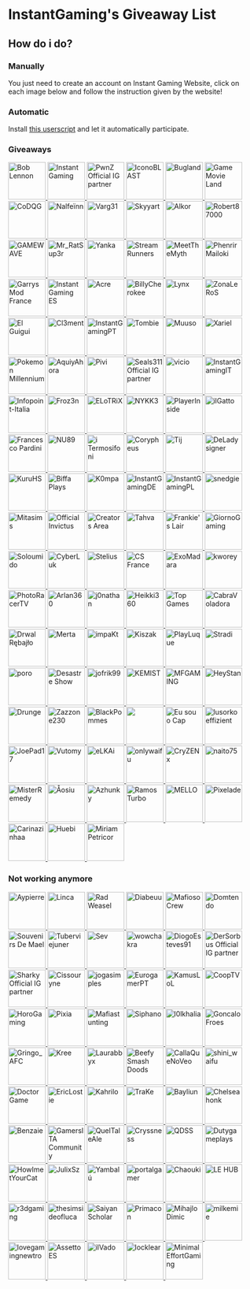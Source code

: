 # InstantGaming's Giveaway List

## How do i do?

### Manually

You just need to create an account on Instant Gaming Website, click on each image below and follow the instruction given by the website!

### Automatic

Install [this userscript](https://github.com/enzomtpYT/InstantGaming-Giveaway-AutoParticipate) and let it automatically participate.

### Giveaways

<p id="giveaways" align="left">
    <a class="giveaway" href="https://www.instant-gaming.com/fr/giveaway/BOBLENNON?igr=jaha" target="_blank" rel="noreferrer">
        <img src="https://gaming-cdn.com/images/avatars/12254287-1660306272.jpg" alt="Bob Lennon" width="76" height="76" />
    </a>
    <a class="giveaway" href="https://www.instant-gaming.com/fr/giveaway/INSTANTGAMING?igr=jaha" target="_blank" rel="noreferrer">
        <img src="https://gaming-cdn.com/images/avatars/2700115-1546959181.jpg" alt="Instant Gaming" width="76" height="76" />
    </a> 
    <a class="giveaway" href="https://www.instant-gaming.com/fr/giveaway/SUPREMELEADER?igr=jaha" target="_blank" rel="noreferrer">
        <img src="https://gaming-cdn.com/images/avatars/1716955-1681777192.jpg" alt="PwnZ Official IG partner" width="76" height="76" />
    </a> 
    <a class="giveaway" href="https://www.instant-gaming.com/fr/giveaway/ICONOBLAST?igr=jaha" target="_blank" rel="noreferrer">
        <img src="https://gaming-cdn.com/images/avatars/173704-1571080323.jpg" alt="IconoBLAST" width="76" height="76" />
    </a> 
    <a class="giveaway" href="https://www.instant-gaming.com/fr/giveaway/bugland?igr=jaha" target="_blank" rel="noreferrer">
        <img src="https://gaming-cdn.com/images/avatars/3009082-1540312665.jpg" alt="Bugland" width="76" height="76" />
    </a> 
    <a class="giveaway" href="https://www.instant-gaming.com/fr/giveaway/GAMEMOVIELAND?igr=jaha" target="_blank" rel="noreferrer">
        <img src="https://gaming-cdn.com/images/avatars/170629-1547987125.jpg" alt="Game Movie Land" width="76" height="76" />
    </a> 
    <a class="giveaway" href="https://www.instant-gaming.com/fr/giveaway/CODQG?igr=jaha" target="_blank" rel="noreferrer">
        <img src="https://gaming-cdn.com/images/avatars/452863-1561392211.jpg" alt="CoDQG" width="76" height="76" />
    </a> 
    <a class="giveaway" href="https://www.instant-gaming.com/fr/giveaway/NALFEINN?igr=jaha" target="_blank" rel="noreferrer">
        <img src="https://gaming-cdn.com/images/avatars/2210688-1649113160.jpg" alt="Nalfeïnn" width="76" height="76" />
    </a> 
    <a class="giveaway" href="https://www.instant-gaming.com/fr/giveaway/VARG?igr=jaha" target="_blank" rel="noreferrer">
        <img src="https://gaming-cdn.com/images/avatars/5518320-1553640087.jpg" alt="Varg31" width="76" height="76" />
    </a> 
    <a class="giveaway" href="https://www.instant-gaming.com/fr/giveaway/skyyart?igr=jaha" target="_blank" rel="noreferrer">
        <img src="https://gaming-cdn.com/images/avatars/8099122-1564755224.jpg" alt="Skyyart" width="76" height="76" />
    </a> 
    <a class="giveaway" href="https://www.instant-gaming.com/fr/giveaway/ALKOR?igr=jaha" target="_blank" rel="noreferrer">
        <img src="https://gaming-cdn.com/images/avatars/4684425-1617274240.jpg" alt="Alkor" width="76" height="76" />
    </a> 
    <a class="giveaway" href="https://www.instant-gaming.com/fr/giveaway/ROBERT?igr=jaha" target="_blank" rel="noreferrer">
        <img src="https://gaming-cdn.com/images/avatars/765860-1527847205.jpg" alt="Robert87000" width="76" height="76" />
    </a> 
    <a class="giveaway" href="https://www.instant-gaming.com/fr/giveaway/GAMEWAVE?igr=jaha" target="_blank" rel="noreferrer">
        <img src="https://gaming-cdn.com/images/avatars/3297504-1554723487.jpg" alt="GAMEWAVE" width="76" height="76" />
    </a> 
    <a class="giveaway" href="https://www.instant-gaming.com/fr/giveaway/RATSUPER?igr=jaha" target="_blank" rel="noreferrer">
        <img src="https://gaming-cdn.com/images/avatars/162664-1527173086.jpg" alt="Mr_RatSup3r" width="76" height="76" />
    </a> 
    <a class="giveaway" href="https://www.instant-gaming.com/fr/giveaway/YANKA?igr=jaha" target="_blank" rel="noreferrer">
        <img src="https://gaming-cdn.com/images/avatars/17791717-1684537536.jpg" alt="Yanka" width="76" height="76" />
    </a> 
    <a class="giveaway" href="https://www.instant-gaming.com/fr/giveaway/STREAMRUNNERS?igr=jaha" target="_blank" rel="noreferrer">
        <img src="https://gaming-cdn.com/images/avatars/15530490-1634564097.jpg" alt="StreamRunners" width="76" height="76" />
    </a> 
    <a class="giveaway" href="https://www.instant-gaming.com/fr/giveaway/MeetTheMyth?igr=jaha" target="_blank" rel="noreferrer">
        <img src="https://gaming-cdn.com/images/avatars/911134-1650630244.jpg" alt="MeetTheMyth" width="76" height="76" />
    </a> 
    <a class="giveaway" href="https://www.instant-gaming.com/fr/giveaway/PHENRIR?igr=jaha" target="_blank" rel="noreferrer">
        <img src="https://gaming-cdn.com/images/avatars/16050488-1638352180.jpg" alt="Phenrir Mailoki" width="76" height="76" />
    </a> 
    <a class="giveaway" href="https://www.instant-gaming.com/fr/giveaway/GMODFR?igr=jaha" target="_blank" rel="noreferrer">
        <img src="https://gaming-cdn.com/images/avatars/15499812-1646775114.jpg" alt="Garrys Mod France" width="76" height="76" />
    </a> 
    <a class="giveaway" href="https://www.instant-gaming.com/fr/giveaway/INSTANTGAMINGES?igr=jaha" target="_blank" rel="noreferrer">
        <img src="https://gaming-cdn.com/images/avatars/825485-1683532505.jpg" alt="Instant Gaming ES" width="76" height="76" />
    </a> 
    <a class="giveaway" href="https://www.instant-gaming.com/fr/giveaway/ACRE?igr=jaha" target="_blank" rel="noreferrer">
        <img src="https://gaming-cdn.com/images/avatars/2550652-1614044439.jpg" alt="Acre" width="76" height="76" />
    </a> 
    <a class="giveaway" href="https://www.instant-gaming.com/fr/giveaway/BILLYCHEROKEE?igr=jaha" target="_blank" rel="noreferrer">
        <img src="https://gaming-cdn.com/images/avatars/2072378-1604485229.jpg" alt="BillyCherokee" width="76" height="76" />
    </a> 
    <a class="giveaway" href="https://www.instant-gaming.com/fr/giveaway/LYNX?igr=jaha" target="_blank" rel="noreferrer">
        <img src="https://gaming-cdn.com/images/avatars/2437583-1659723926.jpg" alt="Lynx" width="76" height="76" />
    </a> 
    <a class="giveaway" href="https://www.instant-gaming.com/fr/giveaway/ZONALEROS?igr=jaha" target="_blank" rel="noreferrer">
        <img src="https://gaming-cdn.com/images/avatars/13745456-1614222765.jpg" alt="ZonaLeRoS" width="76" height="76" />
    </a> 
    <a class="giveaway" href="https://www.instant-gaming.com/fr/giveaway/GUIGUI?igr=jaha" target="_blank" rel="noreferrer">
        <img src="https://gaming-cdn.com/images/avatars/262337-1647999658.jpg" alt="El Guigui" width="76" height="76" />
    </a> 
    <a class="giveaway" href="https://www.instant-gaming.com/fr/giveaway/PORAID?igr=jaha" target="_blank" rel="noreferrer">
        <img src="https://gaming-cdn.com/images/avatars/5324059-1634130045.jpg" alt="Cl3ment" width="76" height="76" />
    </a> 
    <a class="giveaway" href="https://www.instant-gaming.com/fr/giveaway/INSTANTGAMINGPT?igr=jaha" target="_blank" rel="noreferrer">
        <img src="https://gaming-cdn.com/images/avatars/16693760-1689603180.jpg" alt="InstantGamingPT" width="76" height="76" />
    </a> 
    <a class="giveaway" href="https://www.instant-gaming.com/fr/giveaway/TOMBIE?igr=jaha" target="_blank" rel="noreferrer">
        <img src="https://gaming-cdn.com/images/avatars/7276237-1585753188.jpg" alt="Tombie" width="76" height="76" />
    </a> 
    <a class="giveaway" href="https://www.instant-gaming.com/fr/giveaway/muusoo?igr=jaha" target="_blank" rel="noreferrer">
        <img src="https://gaming-cdn.com/images/avatars/6107700-1630593332.jpg" alt="Muuso" width="76" height="76" />
    </a> 
    <a class="giveaway" href="https://www.instant-gaming.com/fr/giveaway/xariel?igr=jaha" target="_blank" rel="noreferrer">
        <img src="https://gaming-cdn.com/images/avatars/767265-1595434670.jpg" alt="Xariel" width="76" height="76" />
    </a> 
    <a class="giveaway" href="https://www.instant-gaming.com/fr/giveaway/POKEMONMILLENNIUM?igr=jaha" target="_blank" rel="noreferrer">
        <img src="https://gaming-cdn.com/images/avatars/8857101-1582127081.jpg" alt="Pokemon Millennium" width="76" height="76"/>
    </a>
    <a class="giveaway" href="https://www.instant-gaming.com/fr/giveaway/AQUIYAHORA?igr=jaha" target="_blank" rel="noreferrer">
        <img src="https://gaming-cdn.com/images/avatars/5219782-1581748271.jpg" alt="AquiyAhora" width="76" height="76" />
    </a> 
    <a class="giveaway" href="https://www.instant-gaming.com/fr/giveaway/PIVI?igr=jaha" target="_blank" rel="noreferrer">
        <img src="https://gaming-cdn.com/images/avatars/8850456-1573572198.jpg" alt="Pivi" width="76" height="76" />
    </a> 
    <a class="giveaway" href="https://www.instant-gaming.com/fr/giveaway/Seals311?igr=jaha" target="_blank" rel="noreferrer">
        <img src="https://gaming-cdn.com/images/avatars/3502745-1617900174.jpg" alt="Seals311 Official IG partner" width="76" height="76" />
    </a> 
    <a class="giveaway" href="https://www.instant-gaming.com/fr/giveaway/vicio?igr=jaha" target="_blank" rel="noreferrer">
        <img src="https://gaming-cdn.com/images/avatars/881499-1523615431.jpg" alt="vicio" width="76" height="76" />
    </a> 
    <a class="giveaway" href="https://www.instant-gaming.com/fr/giveaway/INSTANTGAMINGITALIA?igr=jaha" target="_blank" rel="noreferrer">
        <img src="https://gaming-cdn.com/images/avatars/7534356-1687868492.jpg" alt="InstantGamingIT" width="76" height="76" />
    </a> 
    <a class="giveaway" href="https://www.instant-gaming.com/fr/giveaway/INFOPOINT-ITALIA?igr=jaha" target="_blank" rel="noreferrer">
        <img src="https://gaming-cdn.com/images/avatars/5022391-1620639580.jpg" alt="Infopoint-Italia" width="76" height="76" />
    </a> 
    <a class="giveaway" href="https://www.instant-gaming.com/fr/giveaway/FROZ3N?igr=jaha" target="_blank" rel="noreferrer">
        <img src="https://gaming-cdn.com/images/avatars/1016668-1682448159.jpg" alt="Froz3n" width="76" height="76" />
    </a> 
    <a class="giveaway" href="https://www.instant-gaming.com/fr/giveaway/ELOTRIX?igr=jaha" target="_blank" rel="noreferrer">
        <img src="https://gaming-cdn.com/images/avatars/9351061-1578514985.jpg" alt="ELoTRiX" width="76" height="76" />
    </a> 
    <a class="giveaway" href="https://www.instant-gaming.com/fr/giveaway/NYKK3?igr=jaha" target="_blank" rel="noreferrer">
        <img src="https://gaming-cdn.com/images/avatars/560668-1500305390.jpg" alt="NYKK3" width="76" height="76" />
    </a> 
    <a class="giveaway" href="https://www.instant-gaming.com/fr/giveaway/PLAYERINSIDE?igr=jaha" target="_blank" rel="noreferrer">
        <img src="https://gaming-cdn.com/images/avatars/1115181-1694833323.jpg" alt="PlayerInside" width="76" height="76" />
    </a> 
    <a class="giveaway" href="https://www.instant-gaming.com/fr/giveaway/ILGATTOSULTUBO?igr=jaha" target="_blank" rel="noreferrer">
        <img src="https://gaming-cdn.com/images/avatars/539151-1690300630.jpg" alt="ilGatto" width="76" height="76" />
    </a> 
    <a class="giveaway" href="https://www.instant-gaming.com/fr/giveaway/FRANCESCOPARDINI?igr=jaha" target="_blank" rel="noreferrer">
        <img src="https://gaming-cdn.com/images/avatars/9461224-1581008870.jpg" alt="Francesco Pardini" width="76" height="76" />
    </a> 
    <a class="giveaway" href="https://www.instant-gaming.com/fr/giveaway/NU89?igr=jaha" target="_blank" rel="noreferrer">
        <img src="https://gaming-cdn.com/images/avatars/3123668-1636629261.jpg" alt="NU89" width="76" height="76" />
    </a> 
    <a class="giveaway" href="https://www.instant-gaming.com/fr/giveaway/ITERMOSIFONI?igr=jaha" target="_blank" rel="noreferrer">
        <img src="https://gaming-cdn.com/images/avatars/811973-1557938063.jpg" alt="i Termosifoni" width="76" height="76" />
    </a>
    <a class="giveaway" href="https://www.instant-gaming.com/fr/giveaway/CORYPHEUS?igr=jaha" target="_blank" rel="noreferrer">
        <img src="https://gaming-cdn.com/images/avatars/15398397-1632480753.jpg" alt="Corypheus" width="76" height="76" />
    </a> 
    <a class="giveaway" href="https://www.instant-gaming.com/fr/giveaway/THETJI?igr=jaha" target="_blank" rel="noreferrer">
        <img src="https://gaming-cdn.com/images/avatars/17123566-1647950384.jpg" alt="Tij" width="76" height="76" />
    </a> 
    <a class="giveaway" href="https://www.instant-gaming.com/fr/giveaway/deladysigner?igr=jaha" target="_blank" rel="noreferrer">
        <img src="https://gaming-cdn.com/images/avatars/7761723-1615476784.jpg" alt="DeLadysigner" width="76" height="76" />
    </a> 
    <a class="giveaway" href="https://www.instant-gaming.com/fr/giveaway/KURU?igr=jaha" target="_blank" rel="noreferrer">
        <img src="https://gaming-cdn.com/images/avatars/8991415-1574995082.jpg" alt="KuruHS" width="76" height="76" />
    </a> 
    <a class="giveaway" href="https://www.instant-gaming.com/fr/giveaway/biffa?igr=jaha" target="_blank" rel="noreferrer">
        <img src="https://gaming-cdn.com/images/avatars/21867230-1698315461.jpg" alt="Biffa Plays" width="76" height="76" />
    </a> 
    <a class="giveaway" href="https://www.instant-gaming.com/fr/giveaway/K0MPA?igr=jaha" target="_blank" rel="noreferrer">
        <img src="https://gaming-cdn.com/images/avatars/17310536-1649317648.jpg" alt="K0mpa" width="76" height="76" />
    </a> 
    <a class="giveaway" href="https://www.instant-gaming.com/fr/giveaway/instantgamingde?igr=jaha" target="_blank" rel="noreferrer">
        <img src="https://gaming-cdn.com/images/avatars/2700115-1699892940.jpg" alt="InstantGamingDE" width="76" height="76" />
    </a> 
    <a class="giveaway" href="https://www.instant-gaming.com/fr/giveaway/INSTANTGAMINGPL?igr=jaha" target="_blank" rel="noreferrer">
        <img src="https://gaming-cdn.com/images/avatars/2700115-1699892940.jpg" alt="InstantGamingPL" width="76" height="76" />
    </a> 
    <a class="giveaway" href="https://www.instant-gaming.com/fr/giveaway/snedgie?igr=jaha" target="_blank" rel="noreferrer">
        <img src="https://gaming-cdn.com/images/avatars/23507458-1709662317.jpg" alt="snedgie" width="76" height="76" />
    </a> 
    <a class="giveaway" href="https://www.instant-gaming.com/fr/giveaway/mitasims?igr=jaha" target="_blank" rel="noreferrer">
        <img src="https://gaming-cdn.com/images/avatars/20860359-1685554038.jpg" alt="Mitasims" width="76" height="76" />
    </a>
    <a class="giveaway" href="https://www.instant-gaming.com/fr/giveaway/officialinvictus?igr=jaha" target="_blank" rel="noreferrer">
        <img src="https://gaming-cdn.com/images/avatars/21241269-1689851267.jpg" alt="Official Invictus" width="76" height="76" />
    </a>
    <a class="giveaway" href="https://www.instant-gaming.com/fr/giveaway/GCA?igr=jaha" target="_blank" rel="noreferrer">
        <img src="https://gaming-cdn.com/images/avatars/3773947-1698238052.jpg" alt="Creators Area" width="76" height="76" />
    </a>
    <a class="giveaway" href="https://www.instant-gaming.com/fr/giveaway/tahva?igr=jaha" target="_blank" rel="noreferrer">
        <img src="https://gaming-cdn.com/images/avatars/10646155-1708975800.jpg" alt="Tahva" width="76" height="76" />
    </a>
    <a class="giveaway" href="https://www.instant-gaming.com/fr/giveaway/frankieslair?igr=jaha" target="_blank" rel="noreferrer">
        <img src="https://gaming-cdn.com/images/avatars/23820479-1712567596.jpg" alt="Frankie's Lair" width="76" height="76" />
    </a>
    <a class="giveaway" href="https://www.instant-gaming.com/fr/giveaway/GIORNOGAMING?igr=jaha" target="_blank" rel="noreferrer">
        <img src="https://gaming-cdn.com/images/avatars/4011018-1561985872.jpg" alt="GiornoGaming" width="76" height="76" />
    </a>
    <a class="giveaway" href="https://www.instant-gaming.com/fr/giveaway/SOLOUMIDO?igr=jaha" target="_blank" rel="noreferrer">
        <img src="https://gaming-cdn.com/images/avatars/12543134-1662069422.jpg" alt="Soloumido" width="76" height="76" />
    </a>
    <a class="giveaway" href="https://www.instant-gaming.com/fr/giveaway/CYBERLUK?igr=jaha" target="_blank" rel="noreferrer">
        <img src="https://gaming-cdn.com/images/avatars/9983452-1617873810.jpg" alt="CyberLuk" width="76" height="76" />
    </a>
    <a class="giveaway" href="https://www.instant-gaming.com/fr/giveaway/STELIUS?igr=jaha" target="_blank" rel="noreferrer">
        <img src="https://gaming-cdn.com/images/avatars/6294915-1637162339.jpg" alt="Stelius" width="76" height="76" />
    </a>
    <a class="giveaway" href="https://www.instant-gaming.com/fr/giveaway/CSGOFR?igr=jaha" target="_blank" rel="noreferrer">
        <img src="https://gaming-cdn.com/images/avatars/1994535-1695849965.jpg" alt="CS France" width="76" height="76" />
    </a>
    <a class="giveaway" href="https://www.instant-gaming.com/fr/giveaway/EXOMADARA?igr=jaha" target="_blank" rel="noreferrer">
        <img src="https://gaming-cdn.com/images/avatars/859995-1693223960.jpg" alt="ExoMadara" width="76" height="76" />
    </a>
    <a class="giveaway" href="https://www.instant-gaming.com/fr/giveaway/KWOREY?igr=jaha" target="_blank" rel="noreferrer">
        <img src="https://gaming-cdn.com/images/avatars/1599623-1603853393.jpg" alt="kworey" width="76" height="76" />
    </a>
    <a class="giveaway" href="https://www.instant-gaming.com/fr/giveaway/PHOTORACERTV?igr=jaha" target="_blank" rel="noreferrer">
        <img src="https://gaming-cdn.com/images/avatars/11519077-1621966067.jpg" alt="PhotoRacerTV" width="76" height="76" />
    </a>
    <a class="giveaway" href="https://www.instant-gaming.com/fr/giveaway/ARLAN360?igr=jaha" target="_blank" rel="noreferrer">
        <img src="https://gaming-cdn.com/images/avatars/19166590-1670176579.jpg" alt="Arlan360" width="76" height="76" />
    </a>
    <a class="giveaway" href="https://www.instant-gaming.com/fr/giveaway/j0nathan?igr=jaha" target="_blank" rel="noreferrer">
        <img src="https://gaming-cdn.com/images/avatars/32491-1612461730.jpg" alt="j0nathan" width="76" height="76" />
    </a>
    <a class="giveaway" href="https://www.instant-gaming.com/fr/giveaway/HEIKKI360?igr=jaha" target="_blank" rel="noreferrer">
        <img src="https://gaming-cdn.com/images/avatars/7276336-1553876546.jpg" alt="Heikki360" width="76" height="76" />
    </a>
    <a class="giveaway" href="https://www.instant-gaming.com/fr/giveaway/topgames?igr=jaha" target="_blank" rel="noreferrer">
        <img src="https://gaming-cdn.com/images/avatars/3694635-1636126807.jpg" alt="Top Games" width="76" height="76" />
    </a>
    <a class="giveaway" href="https://www.instant-gaming.com/fr/giveaway/CABRAVOLADORA?igr=jaha" target="_blank" rel="noreferrer">
        <img src="https://gaming-cdn.com/images/avatars/367168-1463061235.jpg" alt="CabraVoladora" width="76" height="76" />
    </a>
    <a class="giveaway" href="https://www.instant-gaming.com/fr/giveaway/DRWAL?igr=jaha" target="_blank" rel="noreferrer">
        <img src="https://gaming-cdn.com/images/avatars/16373643-1644843063.jpg" alt="Drwal Rębajło" width="76" height="76" />
    </a>
    <a class="giveaway" href="https://www.instant-gaming.com/fr/giveaway/MERTA?igr=jaha" target="_blank" rel="noreferrer">
        <img src="https://gaming-cdn.com/images/avatars/16704111-1643815283.jpg" alt="Merta" width="76" height="76" />
    </a>
    <a class="giveaway" href="https://www.instant-gaming.com/fr/giveaway/IMPAKT?igr=jaha" target="_blank" rel="noreferrer">
        <img src="https://gaming-cdn.com/images/avatars/9828884-1649672897.jpg" alt="impaKt" width="76" height="76" />
    </a>
    <a class="giveaway" href="https://www.instant-gaming.com/fr/giveaway/kiszak?igr=jaha" target="_blank" rel="noreferrer">
        <img src="https://gaming-cdn.com/images/avatars/16472848-1693834365.jpg" alt="Kiszak" width="76" height="76" />
    </a>
    <a class="giveaway" href="https://www.instant-gaming.com/fr/giveaway/playluque?igr=jaha" target="_blank" rel="noreferrer">
        <img src="https://gaming-cdn.com/images/avatars/21036547-1687441412.jpg" alt="PlayLuque" width="76" height="76" />
    </a>
    <a class="giveaway" href="https://www.instant-gaming.com/fr/giveaway/STRADI?igr=jaha" target="_blank" rel="noreferrer">
        <img src="https://gaming-cdn.com/images/avatars/2544880-1691670477.jpg" alt="Stradi" width="76" height="76" />
    </a>
    <a class="giveaway" href="https://www.instant-gaming.com/fr/giveaway/poro?igr=jaha" target="_blank" rel="noreferrer">
        <img src="https://gaming-cdn.com/images/avatars/24150014-1715595420.jpg" alt="poro" width="76" height="76" />
    </a>
    <a class="giveaway" href="https://www.instant-gaming.com/fr/giveaway/DESASTRESHOW?igr=jaha" target="_blank" rel="noreferrer">
        <img src="https://gaming-cdn.com/images/avatars/1897045-1617093992.jpg" alt="Desastre Show" width="76" height="76" />
    </a> 
    <a class="giveaway" href="https://www.instant-gaming.com/fr/giveaway/JOFRIK99?igr=jaha" target="_blank" rel="noreferrer">
        <img src="https://gaming-cdn.com/images/avatars/16861995-1676462477.jpg" alt="jofrik99" width="76" height="76" />
    </a> 
    <a class="giveaway" href="https://www.instant-gaming.com/fr/giveaway/kemist?igr=jaha" target="_blank" rel="noreferrer">
        <img src="https://gaming-cdn.com/images/avatars/7994803-1650052388.jpg" alt="KEMIST" width="76" height="76" />
    </a>
    <a class="giveaway" href="https://www.instant-gaming.com/fr/giveaway/MFGAMING?igr=jaha" target="_blank" rel="noreferrer">
        <img src="https://gaming-cdn.com/images/avatars/17307721-1649242244.jpg" alt="MFGAMING" width="76" height="76" />
    </a>
    <a class="giveaway" href="https://www.instant-gaming.com/fr/giveaway/heystan?igr=jaha" target="_blank" rel="noreferrer">
        <img src="https://gaming-cdn.com/themes/igv2/images/avatar2.svg" alt="HeyStan" width="76" height="76" />
    </a>
    <a class="giveaway" href="https://www.instant-gaming.com/fr/giveaway/drunge?igr=jaha" target="_blank" rel="noreferrer">
        <img src="https://gaming-cdn.com/images/avatars/2871044-1706278970.jpg" alt="Drunge" width="76" height="76" />
    </a>
    <a class="giveaway" href="https://www.instant-gaming.com/fr/giveaway/Zazza23?igr=jaha" target="_blank" rel="noreferrer">
        <img src="https://gaming-cdn.com/images/avatars/942998-1720514395.jpg" alt="Zazzone230" width="76" height="76" />
    </a>
    <a class="giveaway" href="https://www.instant-gaming.com/fr/giveaway/blackpommes?igr=jaha" target="_blank" rel="noreferrer">
        <img src="https://gaming-cdn.com/images/avatars/14294886-1712926805.jpg" alt="BlackPommes" width="76" height="76" />
    </a>
    <a class="giveaway" href="https://www.instant-gaming.com/pt/giveaway/quantoquevaicustar?igr=jaha" target="_blank" rel="noreferrer">
        <img src="https://gaming-cdn.com/images/avatars/24567717-1719927759.jpg" width="76" height="76" />
    </a>
    <a class="giveaway" href="https://www.instant-gaming.com/pt/giveaway/eusouocap?igr=jaha" target="_blank" rel="noreferrer">
        <img src="https://gaming-cdn.com/images/avatars/25089307-1725023867.jpg" alt="Eu sou o Cap" width="76" height="76" />
    </a>
    <a class="giveaway" href="https://www.instant-gaming.com/fr/giveaway/LUSORKOEFFIZIENT?igr=jaha" target="_blank" rel="noreferrer">
        <img src="https://gaming-cdn.com/images/avatars/8124578-1565266897.jpg" alt="lusorkoeffizient" width="76" height="76" />
    </a> 
    <a class="giveaway" href="https://www.instant-gaming.com/it/giveaway/joepad17?igr=jaha" target="_blank" rel="noreferrer">
        <img src="https://gaming-cdn.com/images/avatars/2165589-1610322231.jpg" alt="JoePad17" width="76" height="76" />
    </a>
    <a class="giveaway" href="https://www.instant-gaming.com/en/giveaway/vutomy?igr=jaha" target="_blank" rel="noreferrer">
        <img src="https://gaming-cdn.com/images/avatars/24399720-1718284555.jpg" alt="Vutomy" width="76" height="76" />
    </a>
    <a class="giveaway" href="https://www.instant-gaming.com/es/giveaway/elkai?igr=jaha" target="_blank" rel="noreferrer">
        <img src="https://gaming-cdn.com/images/avatars/11213325-1724639703.jpg" alt="eLKAi" width="76" height="76" />
    </a>
    <a class="giveaway" href="https://www.instant-gaming.com/en/giveaway/onlywaifu?igr=jaha" target="_blank" rel="noreferrer">
        <img src="https://gaming-cdn.com/images/avatars/24159414-1715876189.jpg" alt="onlywaifu" width="76" height="76" />
    </a>
    <a class="giveaway" href="https://www.instant-gaming.com/en/giveaway/cryzenx?igr=jaha" target="_blank" rel="noreferrer">
        <img src="https://gaming-cdn.com/images/avatars/12615446-1750011746.jpg" alt="CryZENx" width="76" height="76" />
    </a>
    <a class="giveaway" href="https://www.instant-gaming.com/fr/giveaway/naito75?igr=jaha" target="_blank" rel="noreferrer">
        <img src="https://gaming-cdn.com/images/avatars/646051-1626862718.jpg" alt="naito75" width="76" height="76" />
    </a>
    <a class="giveaway" href="https://www.instant-gaming.com/pt/giveaway/remedy?igr=jaha" target="_blank" rel="noreferrer">
        <img src="https://gaming-cdn.com/images/avatars/20453628-1680792400.jpg" alt="MisterRemedy" width="76" height="76" />
    </a>
    <a class="giveaway" href="https://www.instant-gaming.com/pl/giveaway/LOSIU?igr=jaha" target="_blank" rel="noreferrer">
        <img src="https://gaming-cdn.com/images/avatars/16899979-1646305428.jpg" alt="Åosiu" width="76" height="76" />
    </a>
    <a class="giveaway" href="https://www.instant-gaming.com/pt/giveaway/azhunky?igr=jaha" target="_blank" rel="noreferrer">
        <img src="https://gaming-cdn.com/images/avatars/26709731-1737983086.jpg" alt="Azhunky" width="76" height="76" />
    </a>
    <a class="giveaway" href="https://www.instant-gaming.com/fr/giveaway/ramosturbo?igr=jaha" target="_blank" rel="noreferrer">
        <img src="https://gaming-cdn.com/images/avatars/578901-1736969080.jpg" alt="Ramos Turbo" width="76" height="76" />
    </a>
    <a class="giveaway" href="https://www.instant-gaming.com/de/giveaway/mello?igr=jaha" target="_blank" rel="noreferrer">
        <img src="https://gaming-cdn.com/images/avatars/8725992-1714118564.jpg" alt="MELLO" width="76" height="76" />
    </a>
    <a class="giveaway" href="https://www.instant-gaming.com/en/giveaway/pixelade?igr=jaha" target="_blank" rel="noreferrer">
        <img src="https://gaming-cdn.com/images/avatars/25779964-1730223397.jpg" alt="Pixelade" width="76" height="76" />
    </a>
    <a class="giveaway" href="https://www.instant-gaming.com/en/giveaway/carinazinhaa?igr=jaha" target="_blank" rel="noreferrer">
        <img src="https://gaming-cdn.com/images/avatars/4215295-1622219100.jpg" alt="Carinazinhaa" width="76" height="76" />
    </a>
    <a class="giveaway" href="https://www.instant-gaming.com/en/giveaway/huebi?igr=jaha" target="_blank" rel="noreferrer">
        <img src="https://gaming-cdn.com/images/avatars/25729334-1731956009.jpg" alt="Huebi" width="76" height="76" />
    </a>
    <a class="giveaway" href="https://www.instant-gaming.com/es/giveaway/miriampetricor?igr=jaha" target="_blank" rel="noreferrer">
        <img src="https://gaming-cdn.com/images/avatars/28376726-1752697731.jpg" alt="Miriam Petricor" width="76" height="76" />
    </a>
</p>

### Not working anymore

<p align="left">
    <a class="giveaway" href="https://www.instant-gaming.com/fr/giveaway/AYPIERRE?igr=jaha" target="_blank" rel="noreferrer">
        <img src="https://gaming-cdn.com/images/avatars/11592592-1594037728.jpg" alt="Aypierre" width="76" height="76" />
    </a>
    <a class="giveaway" href="https://www.instant-gaming.com/fr/giveaway/linca?igr=jaha" target="_blank" rel="noreferrer">
        <img src="https://gaming-cdn.com/images/avatars/19908306-1688124711.jpg" alt="Linca" width="76" height="76" />
    </a>
    <a class="giveaway" href="https://www.instant-gaming.com/fr/giveaway/RADWEASEL?igr=jaha" target="_blank" rel="noreferrer">
        <img src="https://gaming-cdn.com/images/avatars/1963208-1580302628.jpg" alt="Rad Weasel" width="76" height="76" />
    </a> 
    <a class="giveaway" href="https://www.instant-gaming.com/fr/giveaway/DIABEUU?igr=jaha" target="_blank" rel="noreferrer">
        <img src="https://gaming-cdn.com/images/avatars/16462243-1641829012.jpg" alt="Diabeuu" width="76" height="76" />
    </a> 
    <a class="giveaway" href="https://www.instant-gaming.com/fr/giveaway/MAFIOSOCREW?igr=jaha" target="_blank" rel="noreferrer">
        <img src="https://gaming-cdn.com/images/avatars/11440112-1623919337.jpg" alt="Mafioso Crew" width="76" height="76" />
    </a> 
    <a class="giveaway" href="https://www.instant-gaming.com/fr/giveaway/domtendo?igr=jaha" target="_blank" rel="noreferrer">
        <img src="https://gaming-cdn.com/images/avatars/12234229-1675198346.jpg" alt="Domtendo" width="76" height="76" />
    </a>
    <a class="giveaway" href="https://www.instant-gaming.com/fr/giveaway/souvenirsdemael?igr=jaha" target="_blank" rel="noreferrer">
        <img src="https://gaming-cdn.com/images/avatars/2274022-1700917198.jpg" alt="Souvenirs De Mael" width="76" height="76" />
    </a>
    <a class="giveaway" href="https://www.instant-gaming.com/fr/giveaway/TUBERVIEJUNER?igr=jaha" target="_blank" rel="noreferrer">
        <img src="https://gaming-cdn.com/images/avatars/9996845-1664208358.jpg" alt="Tuberviejuner" width="76" height="76" />
    </a> 
    <a class="giveaway" href="https://www.instant-gaming.com/fr/giveaway/SEV?igr=jaha" target="_blank" rel="noreferrer">
        <img src="https://gaming-cdn.com/images/avatars/10224464-1585925716.jpg" alt="Sev" width="76" height="76" />
    </a> 
    <a class="giveaway" href="https://www.instant-gaming.com/fr/giveaway/PYPGAMERS?igr=jaha" target="_blank" rel="noreferrer">
        <img src="https://gaming-cdn.com/images/avatars/5175892-1523989408.jpg" alt="wowchakra" width="76" height="76" />
    </a> 
    <a class="giveaway" href="https://www.instant-gaming.com/fr/giveaway/DIOGOESTEVES?igr=jaha" target="_blank" rel="noreferrer">
        <img src="https://gaming-cdn.com/images/avatars/15100457-1629461201.jpg" alt="DiogoEsteves91" width="76" height="76" />
    </a> 
    <a class="giveaway" href="https://www.instant-gaming.com/fr/giveaway/DERSORBUS?igr=jaha" target="_blank" rel="noreferrer">
        <img src="https://gaming-cdn.com/images/avatars/8739832-1572541038.jpg" alt="DerSorbus Official IG partner" width="76" height="76" />
    </a> 
    <a class="giveaway" href="https://www.instant-gaming.com/fr/giveaway/sharky?igr=jaha" target="_blank" rel="noreferrer">
        <img src="https://gaming-cdn.com/images/avatars/5230971-1677019101.jpg" alt="Sharky Official IG partner" width="76" height="76" />
    </a> 
    <a class="giveaway" href="https://www.instant-gaming.com/fr/giveaway/cissouryne?igr=jaha" target="_blank" rel="noreferrer">
        <img src="https://gaming-cdn.com/images/avatars/7984380-1676733343.jpg" alt="Cissouryne" width="76" height="76" />
    </a> 
    <a class="giveaway" href="https://www.instant-gaming.com/fr/giveaway/JOGASIMPLES?igr=jaha" target="_blank" rel="noreferrer">
        <img src="https://gaming-cdn.com/images/avatars/4910326-1659026696.jpg" alt="jogasimples" width="76" height="76" />
    </a> 
    <a class="giveaway" href="https://www.instant-gaming.com/fr/giveaway/EUROGAMERPT?igr=jaha" target="_blank" rel="noreferrer">
        <img src="https://gaming-cdn.com/images/avatars/17661741-1655123091.jpg" alt="EurogamerPT" width="76" height="76" />
    </a>
    <a class="giveaway" href="https://www.instant-gaming.com/fr/giveaway/KAMUSLOL?igr=jaha" target="_blank" rel="noreferrer">
        <img src="https://gaming-cdn.com/images/avatars/15057103-1651783439.jpg" alt="KamusLoL" width="76" height="76" />
    </a> 
    <a class="giveaway" href="https://www.instant-gaming.com/it/giveaway/cooptv?igr=jaha" target="_blank" rel="noreferrer">
        <img src="https://gaming-cdn.com/themes/igv2/images/avatar2.svg" alt="CoopTV" width="76" height="76" />
    </a>
    <a class="giveaway" href="https://www.instant-gaming.com/fr/giveaway/HOROKUSSA?igr=jaha" target="_blank" rel="noreferrer">
        <img src="https://gaming-cdn.com/images/avatars/6407964-1698913270.jpg" alt="HoroGaming" width="76" height="76" />
    </a>
    <a class="giveaway" href="https://www.instant-gaming.com/fr/giveaway/PIXIA?igr=jaha" target="_blank" rel="noreferrer">
        <img src="https://gaming-cdn.com/images/avatars/7831487-1561130856.jpg" alt="Pixia" width="76" height="76" />
    </a>
    <a class="giveaway" href="https://www.instant-gaming.com/fr/giveaway/MAFIASTUNTING?igr=jaha" target="_blank" rel="noreferrer">
        <img src="https://gaming-cdn.com/images/avatars/11592735-1594039464.jpg" alt="Mafiastunting" width="76" height="76" />
    </a>
    <a class="giveaway" href="https://www.instant-gaming.com/fr/giveaway/SIPHANO?igr=jaha" target="_blank" rel="noreferrer">
        <img src="https://gaming-cdn.com/images/avatars/11592640-1594134353.jpg" alt="Siphano" width="76" height="76" />
    </a> 
    <a class="giveaway" href="https://www.instant-gaming.com/fr/giveaway/L0LKHALIA?igr=jaha" target="_blank" rel="noreferrer">
        <img src="https://gaming-cdn.com/images/avatars/4967993-1592414336.jpg" alt="l0lkhalia" width="76" height="76" />
    </a> 
    <a class="giveaway" href="https://www.instant-gaming.com/fr/giveaway/GONCALOFROES?igr=jaha" target="_blank" rel="noreferrer">
        <img src="https://gaming-cdn.com/images/avatars/15389337-1659363715.jpg" alt="GoncaloFroes" width="76" height="76" />
    </a> 
    <a class="giveaway" href="https://www.instant-gaming.com/fr/giveaway/gringo_afc?igr=jaha" target="_blank" rel="noreferrer">
        <img src="https://gaming-cdn.com/images/avatars/22129526-1698161352.jpg" alt="Gringo_AFC" width="76" height="76" />
    </a> 
    <a class="giveaway" href="https://www.instant-gaming.com/fr/giveaway/kree?igr=jaha" target="_blank" rel="noreferrer">
        <img src="https://gaming-cdn.com/images/avatars/21152867-1689094777.jpg" alt="Kree" width="76" height="76" />
    </a> 
    <a class="giveaway" href="https://www.instant-gaming.com/fr/giveaway/laurabbyx?igr=jaha" target="_blank" rel="noreferrer">
        <img src="https://gaming-cdn.com/images/avatars/23659673-1710786509.jpg" alt="Laurabbyx" width="76" height="76" />
    </a> 
    <a class="giveaway" href="https://www.instant-gaming.com/fr/giveaway/beefysmashdoods?igr=jaha" target="_blank" rel="noreferrer">
        <img src="https://gaming-cdn.com/images/avatars/23538384-1709550106.jpg" alt="Beefy Smash Doods" width="76" height="76" />
    </a>
    <a class="giveaway" href="https://www.instant-gaming.com/fr/giveaway/CALLAQUENOVEO?igr=jaha" target="_blank" rel="noreferrer">
        <img src="https://gaming-cdn.com/images/avatars/18994389-1692445235.jpg" alt="CallaQueNoVeo" width="76" height="76" />
    </a>
    <a class="giveaway" href="https://www.instant-gaming.com/fr/giveaway/shiniwaifu?igr=jaha" target="_blank" rel="noreferrer">
        <img src="https://gaming-cdn.com/images/avatars/23961129-1715698096.jpg" alt="shini_waifu" width="76" height="76" />
    </a>
    <a class="giveaway" href="https://www.instant-gaming.com/fr/giveaway/doctorgame?igr=jaha" target="_blank" rel="noreferrer">
        <img src="https://gaming-cdn.com/images/avatars/23916965-1713908032.jpg" alt="Doctor Game" width="76" height="76" />
    </a>
    <a class="giveaway" href="https://www.instant-gaming.com/fr/giveaway/EricLostie?igr=jaha" target="_blank" rel="noreferrer">
        <img src="https://gaming-cdn.com/images/avatars/9027557-1575631770.jpg" alt="EricLostie" width="76" height="76" />
    </a>
    <a class="giveaway" href="https://www.instant-gaming.com/fr/giveaway/kahrilo?igr=jaha" target="_blank" rel="noreferrer">
        <img src="https://gaming-cdn.com/images/avatars/14557636-1691925369.jpg" alt="Kahrilo" width="76" height="76" />
    </a>
     <a class="giveaway" href="https://www.instant-gaming.com/fr/giveaway/TraKe?igr=jaha" target="_blank" rel="noreferrer">
        <img src="https://gaming-cdn.com/images/avatars/6419974-1729513520.jpg" alt="TraKe" width="76" height="76" />
    </a>
        <a class="giveaway" href="https://www.instant-gaming.com/fr/giveaway/Bayliun?igr=jaha" target="_blank" rel="noreferrer">
        <img src="https://gaming-cdn.com/images/avatars/25627865-1728920835.jpg" alt="Bayliun" width="76" height="76" />
    </a>
    <a class="giveaway" href="https://www.instant-gaming.com/fr/giveaway/chelseahonk?igr=jaha" target="_blank" rel="noreferrer">
        <img src="https://gaming-cdn.com/images/avatars/25176461-1730542890.jpg" alt="Chelseahonk" width="76" height="76" />
    </a>
    <a class="giveaway" href="https://www.instant-gaming.com/fr/giveaway/benzaie?igr=jaha" target="_blank" rel="noreferrer">
        <img src="https://gaming-cdn.com/images/avatars/22690348-1706715875.jpg" alt="Benzaie" width="76" height="76" />
    </a> 
    <a class="giveaway" href="https://www.instant-gaming.com/fr/giveaway/GAMERSITACOMMUNITY?igr=jaha" target="_blank" rel="noreferrer">
        <img src="https://gaming-cdn.com/images/avatars/11758153-1595930018.jpg" alt="GamersITA Community" width="76" height="76" />
    </a>
    <a class="giveaway" href="https://www.instant-gaming.com/fr/giveaway/queltaleale?igr=jaha" target="_blank" rel="noreferrer">
        <img src="https://gaming-cdn.com/images/avatars/857289-1687160343.jpg" alt="QuelTaleAle" width="76" height="76" />
    </a>
    <a class="giveaway" href="https://www.instant-gaming.com/fr/giveaway/cryssness?igr=jaha" target="_blank" rel="noreferrer">
        <img src="https://gaming-cdn.com/images/avatars/3516897-1720037077.jpg" alt="Cryssness" width="76" height="76" />
    </a>
    <a class="giveaway" href="https://www.instant-gaming.com/fr/giveaway/QDSS?igr=jaha" target="_blank" rel="noreferrer">
        <img src="https://gaming-cdn.com/images/avatars/8851878-1587464483.jpg" alt="QDSS" width="76" height="76" />
    </a> 
    <a class="giveaway" href="https://www.instant-gaming.com/fr/giveaway/dutygameplays?igr=jaha" target="_blank" rel="noreferrer">
        <img src="https://gaming-cdn.com/images/avatars/3848254-1561022824.jpg" alt="Dutygameplays" width="76" height="76" />
    </a>
    <a class="giveaway" href="https://www.instant-gaming.com/fr/giveaway/howimetyourcat?igr=jaha" target="_blank" rel="noreferrer">
        <img src="https://gaming-cdn.com/images/avatars/2761556-1681806334.jpg" alt="HowImetYourCat" width="76" height="76" />
    </a> 
    <a class="giveaway" href="https://www.instant-gaming.com/fr/giveaway/JULIXSZ?igr=jaha" target="_blank" rel="noreferrer">
        <img src="https://gaming-cdn.com/images/avatars/17310739-1649259316.jpg" alt="JulixSz" width="76" height="76" />
    </a> 
    <a class="giveaway" href="https://www.instant-gaming.com/fr/giveaway/YAMBALU?igr=jaha" target="_blank" rel="noreferrer">
        <img src="https://gaming-cdn.com/images/avatars/1299958-1667123766.jpg" alt="Yambalú" width="76" height="76" />
    </a> 
    <a class="giveaway" href="https://www.instant-gaming.com/fr/giveaway/PORTALGAMER?igr=jaha" target="_blank" rel="noreferrer">
        <img src="https://gaming-cdn.com/images/avatars/14576258-1649363215.jpg" alt="portalgamer" width="76" height="76" />
    </a> 
    <a class="giveaway" href="https://www.instant-gaming.com/fr/giveaway/chaouki?igr=jaha" target="_blank" rel="noreferrer">
        <img src="https://gaming-cdn.com/images/avatars/336149-1646325089.jpg" alt="Chaouki" width="76" height="76" />
    </a>
    <a class="giveaway" href="https://www.instant-gaming.com/fr/giveaway/SEGMENT?igr=jaha" target="_blank" rel="noreferrer">
        <img src="https://gaming-cdn.com/images/avatars/14447951-1677748902.jpg" alt="LE HUB" width="76" height="76" />
    </a> 
    <a class="giveaway" href="https://www.instant-gaming.com/en/giveaway/r3dgaming?igr=jaha" target="_blank" rel="noreferrer">
        <img src="https://gaming-cdn.com/images/avatars/25964700-1732607976.jpg" alt="r3dgaming" width="76" height="76" />
    </a>
    <a class="giveaway" href="https://www.instant-gaming.com/en/giveaway/thesimsideofluca?igr=jaha" target="_blank" rel="noreferrer">
        <img src="https://gaming-cdn.com/images/avatars/26592570-1743246812.jpg" alt="thesimsideofluca" width="76" height="76" />
    </a>
    <a class="giveaway" href="https://www.instant-gaming.com/en/giveaway/saiyanscholar?igr=jaha" target="_blank" rel="noreferrer">
        <img src="https://gaming-cdn.com/images/avatars/24581710-1725276154.jpg" alt="Saiyan Scholar" width="76" height="76" />
    </a>
    <a class="giveaway" href="https://www.instant-gaming.com/en/giveaway/primacon?igr=jaha" target="_blank" rel="noreferrer">
        <img src="https://gaming-cdn.com/images/avatars/24338251-1717595669.jpg" alt="Primacon" width="76" height="76" />
    </a>
    <a class="giveaway" href="https://www.instant-gaming.com/en/giveaway/mihajlodimic?igr=jaha" target="_blank" rel="noreferrer">
        <img src="https://gaming-cdn.com/images/avatars/21457696-1691774884.jpg" alt="Mihajlo Dimic" width="76" height="76" />
    </a>
    <a class="giveaway" href="https://www.instant-gaming.com/en/giveaway/milkemie?igr=jaha" target="_blank" rel="noreferrer">
        <img src="https://gaming-cdn.com/images/avatars/19884319-1738598144.jpg" alt="milkemie" width="76" height="76" />
    </a>
    <a class="giveaway" href="https://www.instant-gaming.com/en/giveaway/lovegamingnewtro?igr=jaha" target="_blank" rel="noreferrer">
        <img src="https://gaming-cdn.com/images/avatars/26613908-1738503799.jpg" alt="lovegamingnewtro" width="76" height="76" />
    </a>
    <a class="giveaway" href="https://www.instant-gaming.com/es/giveaway/ASSETTOES?igr=jaha" target="_blank" rel="noreferrer">
        <img src="https://gaming-cdn.com/images/avatars/18448086-1661597836.jpg" alt="Assetto ES" width="76" height="76" />
    </a>
    <a class="giveaway" href="https://www.instant-gaming.com/it/giveaway/ilvado?igr=jaha" target="_blank" rel="noreferrer">
        <img src="https://gaming-cdn.com/images/avatars/7406671-1728574369.jpg" alt="ilVado" width="76" height="76" />
    </a>
    <a class="giveaway" href="https://www.instant-gaming.com/fr/giveaway/locklear?igr=jaha" target="_blank" rel="noreferrer">
        <img src="https://gaming-cdn.com/themes/igv2/images/avatar2.svg" alt="locklear" width="76" height="76" />
    </a>
    <a class="giveaway" href="https://www.instant-gaming.com/en/giveaway/minimaleffortgaming?igr=jaha" target="_blank" rel="noreferrer">
        <img src="https://gaming-cdn.com/images/avatars/24884349-1723653628.jpg" alt="MinimalEffortGaming" width="76" height="76" />
    </a>
</p>
